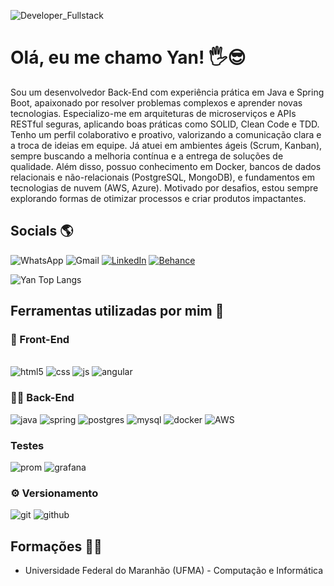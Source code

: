 ![Developer_Fullstack](https://github.com/user-attachments/assets/fb509b9e-4d2b-42d0-b98a-d8ca6d1cb5c5)

# Olá, eu me chamo Yan! 🖐️😎
Sou um desenvolvedor Back-End com experiência prática em Java e Spring Boot, apaixonado por resolver problemas complexos e aprender novas tecnologias. Especializo-me em arquiteturas de microserviços e APIs RESTful seguras, aplicando boas práticas como SOLID, Clean Code e TDD.
Tenho um perfil colaborativo e proativo, valorizando a comunicação clara e a troca de ideias em equipe. Já atuei em ambientes ágeis (Scrum, Kanban), sempre buscando a melhoria contínua e a entrega de soluções de qualidade. Além disso, possuo conhecimento em Docker, bancos de dados relacionais e não-relacionais (PostgreSQL, MongoDB), e fundamentos em tecnologias de nuvem (AWS, Azure).
Motivado por desafios, estou sempre explorando formas de otimizar processos e criar produtos impactantes.

## Socials 🌎
![WhatsApp](https://img.shields.io/badge/WhatsApp-25D366?style=for-the-badge&logo=whatsapp&logoColor=white)
![Gmail](https://img.shields.io/badge/Gmail-D14836?style=for-the-badge&logo=gmail&logoColor=white)
[![LinkedIn](https://img.shields.io/badge/LinkedIn-0077B5?style=for-the-badge&logo=linkedin&logoColor=white)](https://www.linkedin.com/in/yan-carlos-00a740251/)
[![Behance](https://img.shields.io/badge/-Behance-blue?style=for-the-badge&logo=behance&logoColor=white)](https://www.behance.net/hoagdesignof)

![Yan Top Langs](https://github-readme-stats.vercel.app/api/top-langs/?username=devyank1&layout=compact)

## Ferramentas utilizadas por mim 🔧

### 🎨 Front-End
<div style="display: inline-block"> <br>
        <img alt="html5" src="https://img.shields.io/badge/HTML5-E34F26?style=for-the-badge&logo=html5&logoColor=white"/>
        <img alt="css" src="https://img.shields.io/badge/CSS-239120?&style=for-the-badge&logo=css3&logoColor=white"/>
        <img alt="js" src="https://img.shields.io/badge/JavaScript-F7DF1E?style=for-the-badge&logo=javascript&logoColor=black"/>
        <img alt="angular" src="https://img.shields.io/badge/Angular-DD0031?style=for-the-badge&logo=angular&logoColor=white"/>
</div>

### 👨‍💻 Back-End
<div style="display: inline-block">
 <img alt="java" src="https://img.shields.io/badge/Java-ED8B00?style=for-the-badge&logo=openjdk&logoColor=white"/>
 <img alt="spring" src="https://img.shields.io/badge/Spring-6DB33F?style=for-the-badge&logo=spring&logoColor=white"/>
 <img alt="postgres" src="https://img.shields.io/badge/PostgreSQL-316192?style=for-the-badge&logo=postgresql&logoColor=white"/>
 <img alt="mysql" src="https://img.shields.io/badge/MySQL-00000F?style=for-the-badge&logo=mysql&logoColor=white"/>
<img alt="docker" src="https://img.shields.io/badge/docker-%230db7ed.svg?style=for-the-badge&logo=docker&logoColor=white"/>
<img alt="AWS" src="https://img.shields.io/badge/Amazon_AWS-232F3E?style=for-the-badge&logo=amazon-aws&logoColor=white"/>

</div>

### Testes
<div style="display: inline-block">

<img alt="prom" src="https://img.shields.io/badge/Prometheus-E6522C?style=for-the-badge&logo=Prometheus&logoColor=white"/>
<img alt="grafana" src="https://img.shields.io/badge/grafana-%23F46800.svg?style=for-the-badge&logo=grafana&logoColor=white"/>
</div>

### ⚙️ Versionamento
<div style="display: inline-block">
<img alt="git" src="https://img.shields.io/badge/GIT-E44C30?style=for-the-badge&logo=git&logoColor=white"/>
<img alt="github" src="https://img.shields.io/badge/GitHub-100000?style=for-the-badge&logo=github&logoColor=white"/>
</div>

## Formações 👨‍🎓
- Universidade Federal do Maranhão (UFMA) - Computação e Informática
